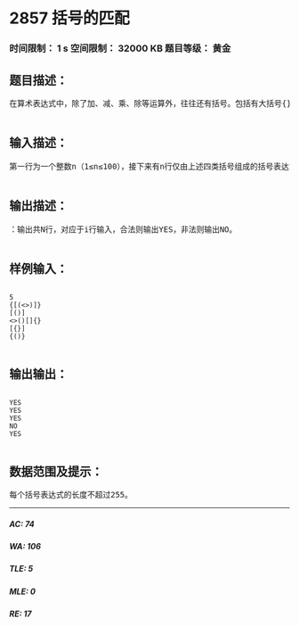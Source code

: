 # 2857 括号的匹配   
### 时间限制： 1 s     空间限制： 32000 KB     题目等级： 黄金  
## 题目描述：  

<pre>
在算术表达式中，除了加、减、乘、除等运算外，往往还有括号。包括有大括号{}，中括号[]，小括号()，尖括号<>等。 对于每一对括号，必须先左边括号，然后右边括号；如果有多个括号，则每种类型的左括号和右括号的个数必须相等；对于多重括号的情形，按运算规则，从外到内的括号嵌套顺序为：大括号->中括号->小括号->尖括号。例如，{[()]}，{()},{{}}为一个合法的表达式，而([{}])，{([])},[{<>}]都是非法的。

</pre>
  
  
## 输入描述：  

<pre>
第一行为一个整数n（1≤n≤100），接下来有n行仅由上述四类括号组成的括号表达式。第i+1行表示第i个表达式。每个括号表达式的长度不超过255。

</pre>
  
  
## 输出描述：  

<pre>
：输出共N行，对应于i行输入，合法则输出YES，非法则输出NO。

</pre>
  
  
## 样例输入：  

<pre><code>
5
{[(<>)]}
[()]
<>()[]{}
[{}]
{()}

</code></pre>
  
  
## 输出输出：  

<pre><code>
YES
YES
YES
NO
YES

</code></pre>
  
  
## 数据范围及提示：  

<pre>
每个括号表达式的长度不超过255。
</pre>
  
  
***  

##### AC: 74  
##### WA: 106  
##### TLE: 5  
##### MLE: 0  
##### RE: 17  
